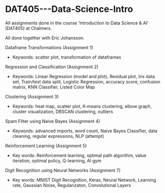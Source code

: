 # DAT405---Data-Science-Intro
All assignments done in the course 'Introduction to Data Science &amp; AI' (DAT405) at Chalmers.

All done together with Eric Johansson.

Dataframe Transformations (Assignment 1)
* Keywords: scatter plot, transformation of dataframes

Regression and Classification (Assignment 2)
* Keywords: Linear Regression (model and plot), Residual plot, Iris data set, Train/test data split, Logistic Regression, accuracy score, confusion matrix, KNN Classifier, Listed Color Map

Clustering (Assignment 3)
* Keywords: heat map, scatter plot, K-means clustering, elbow graph, cluster visualization, DBSCAN clustering, outliers

Spam Filter using Naive Bayes (Assignment 4)
* Keywords: advanced imports, word count, Naive Bayes Classifier, data cleaning, regular expressions, NLP (attempt)

Reinforcement Learning (Assignment 5)
* Key words: Reinforcement learning, optimal path algorithm, value iteration, optimal policy, Q-learning, AI gym

Digit Recognition using Neural Networks (Assignment 7)
* Key words: MNIST Digit Recognition, Keras, Neural Network, Learning rate, Gaussian Noise, Regularizaton, Convolutional Layers
